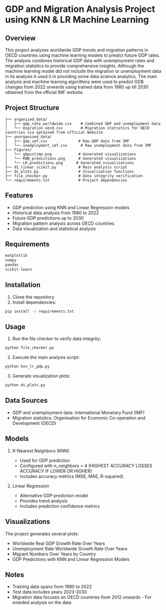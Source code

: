# GDP and Migration Analysis Project using KNN & LR Machine Learning

## Overview

This project analyzes worldwide GDP trends and migration patterns in OECD countries using machine learning models to predict future GDP rates. The analysis combines historical GDP data with unemployment rates and migration statistics to provide comprehensive insights. Although the machine learning model did not include the migration or unemployment data in its analysis it used it in providing some data science analytics. The main analysis and machine learning algorithms were used to predict GDB changes from 2022 onwards using trained data from 1980 up till 2030 obtained from the official IMF website.

## Project Structure

```
├── organized_data/
│   ├── gdp_rate_worldwide.csv    # Combined GDP and unemployment data
│   └── migration_oecd.csv        # Migration statistics for OECD countries via optained from official Website
├── unorganised_data/
│   ├── gdp_imf.csv              # Raw GDP data from IMF
│   └── unemployment_imf.csv      # Raw unemployment data from IMF
├── Figures/
│   └── gbpvstime.png            # Generated visualizations
│   └── KNN_predictions.png      # Generated visualizations
│   └── LR_predictions.png      # Generated visualizations
├── d1_linear_scikit.py          # Main analysis script
├── ds_plots.py                  # Visualization functions
├── file_checker.py              # Data integrity verification
└── requirements.txt             # Project dependencies
```

## Features

- GDP prediction using KNN and Linear Regression models
- Historical data analysis from 1980 to 2022
- Future GDP predictions up to 2030
- Migration pattern analysis across OECD countries
- Data visualization and statistical analysis

## Requirements

```python
matplotlib
numpy
pandas
scikit-learn
```

## Installation

1. Clone the repository
2. Install dependencies:

```bash
pip install -r requirements.txt
```

## Usage

1. Run the file checker to verify data integrity:

```bash
python file_checker.py
```

2. Execute the main analysis script:

```bash
python knn_lr_gdp.py
```

3. Generate visualization plots:

```bash
python ds_plots.py
```

## Data Sources

- GDP and unemployment data: International Monetary Fund (IMF)
- Migration statistics: Organisation for Economic Co-operation and Development (OECD)

## Models

1. K-Nearest Neighbors (KNN)

   - Used for GDP prediction
   - Configured with n_neighbors = 4 (HIGHEST ACCURACY LOSSES ACCURACY IF LOWER OR HIGHER)
   - Includes accuracy metrics (MSE, MAE, R-squared)

2. Linear Regression
   - Alternative GDP prediction model
   - Provides trend analysis
   - Includes prediction confidence metrics

## Visualizations

The project generates several plots:

- Worldwide Real GDP Growth Rate Over Years
- Unemployment Rate Worldwide Growth Rate Over Years
- Migrant Numbers Over Years by Country
- GDP Predictions with KNN and Linear Regression Models

## Notes

- Training data spans from 1980 to 2022
- Test data includes years 2023-2030
- Migration data focuses on OECD countries from 2012 onwards - For exteded analysis on the data
